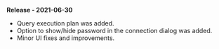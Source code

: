 **Release - 2021-06-30**

* Query execution plan was added.
* Option to show/hide password in the connection dialog was added.
* Minor UI fixes and improvements.